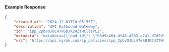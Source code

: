 <!-- Code generated for API Clients. DO NOT EDIT. -->

#### Example Response

```json
{
	"created_at": "2024-12-01T10:05:55Z",
	"description": "API Outbound Gateway",
	"id": "ipp_2pbvOJUL47wSBJK24ZTHCllsrL2",
	"metadata": "metadata={\"pod-id\": \"b3d9c464-4f48-4783-a741-d7d7d5db310f\"}",
	"uri": "https://api.ngrok.com/ip_policies/ipp_2pbvOJUL47wSBJK24ZTHCllsrL2"
}
```
